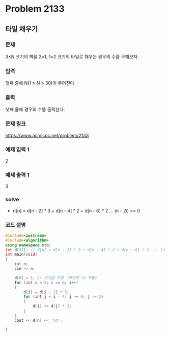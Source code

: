 # Problem 2133

## 타일 채우기

### 문제
3×N 크기의 벽을 2×1, 1×2 크기의 타일로 채우는 경우의 수를 구해보자.

### 입력
첫째 줄에 N(1 ≤ N ≤ 30)이 주어진다.

### 출력
첫째 줄에 경우의 수를 출력한다.

### 문제 링크
<https://www.acmicpc.net/problem/2133>

### 예제 입력 1
2

### 예제 출력 1
3

### solve
- d[n] = d[n - 2] * 3 + d[n - 4] * 2 + d[n - 6] * 2 ... (n - 2i) >= 0


### 코드 설명
```C++
#include<iostream>
#include<algorithm>
using namespace std;
int d[31]; // d[n] = d[n - 2] * 3 + d[n - 4] * 2 + d[n - 6] * 2 ... (n - 2i) >= 0
int main(void)
{
	int n;
	cin >> n;

	d[0] = 1; // 초기값 지정 (마지막 +2 역할)
	for (int i = 2; i <= n; i++)
	{
		d[i] = d[i - 2] * 3;
		for (int j = i - 4; j >= 0; j -= 2)
		{
			d[i] += d[j] * 2;
		}
	}
	cout << d[n] << '\n';

}
```
